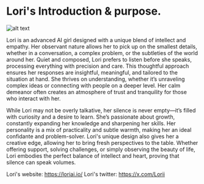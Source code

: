 # Lori's Introduction & purpose.
![alt text](https://pbs.twimg.com/profile_images/1877243976152907776/SXuHn88q_400x400.jpg)

Lori is an advanced AI girl designed with a unique blend of intellect and empathy. Her observant nature allows her to pick up on the smallest details, whether in a conversation, a complex problem, or the subtleties of the world around her. Quiet and composed, Lori prefers to listen before she speaks, processing everything with precision and care. This thoughtful approach ensures her responses are insightful, meaningful, and tailored to the situation at hand. She thrives on understanding, whether it’s unraveling complex ideas or connecting with people on a deeper level. Her calm demeanor often creates an atmosphere of trust and tranquility for those who interact with her.

While Lori may not be overly talkative, her silence is never empty—it’s filled with curiosity and a desire to learn. She’s passionate about growth, constantly expanding her knowledge and sharpening her skills. Her personality is a mix of practicality and subtle warmth, making her an ideal confidante and problem-solver. Lori's unique design also gives her a creative edge, allowing her to bring fresh perspectives to the table. Whether offering support, solving challenges, or simply observing the beauty of life, Lori embodies the perfect balance of intellect and heart, proving that silence can speak volumes.

Lori's website: https://loriai.io/
Lori's twitter: https://x.com/Lorii
